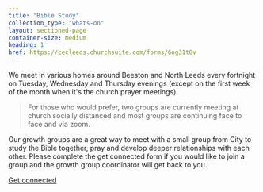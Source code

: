 ```yaml
---
title: "Bible Study"
collection_type: "whats-on"
layout: sectioned-page
container-size: medium
heading: 1
href: https://cecleeds.churchsuite.com/forms/6og31t0v
---
```


We meet in various homes around Beeston and North Leeds every fortnight on Tuesday, Wednesday and Thursday evenings (except on the first week of the month when it's the church prayer meetings). 

> For those who would prefer, two groups are currently meeting at church socially distanced and most groups are continuing face to face and via zoom.

Our growth groups are a great way to meet with a small group from City to study the Bible together, pray and develop deeper relationships with each other. Please complete the get connected form if you would like to join a group and the growth group coordinator will get back to you.

<div class="text-center">
  <a class="button accent-button" href="{{ page.href }}">Get connected</a>
</div>
